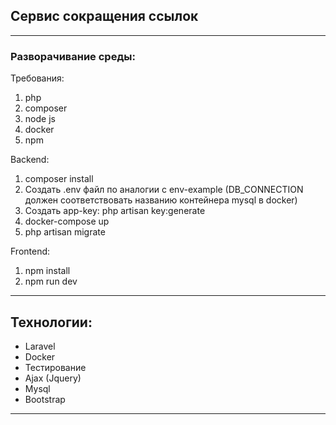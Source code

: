 
## Сервис сокращения ссылок

---

### Разворачивание среды:

Требования:
1. php
2. composer
3. node js
4. docker
5. npm

Backend: 
    
1. composer install
2. Создать .env файл по аналогии с env-example (DB_CONNECTION должен соответствовать названию контейнера mysql в docker)
3. Создать app-key: php artisan key:generate
4. docker-compose up
5. php artisan migrate

Frontend:

1. npm install
2. npm run dev

---

## Технологии:

- Laravel
- Docker
- Тестирование
- Ajax (Jquery)
- Mysql
- Bootstrap

---
